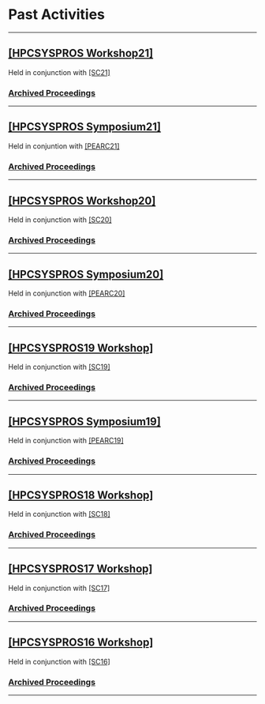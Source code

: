 # Past Activities

------
## [[HPCSYSPROS Workshop21]](http://sighpc-syspros.org/workshops/2021/)
Held in conjunction with [[SC21]](https://sc21.supercomputing.org/)
### [Archived Proceedings](https://github.com/HPCSYSPROS/Workshop21)

------
## [[HPCSYSPROS Symposium21]](http://sighpc-syspros.org/symposiums/2021/)
Held in conjuntion with [[PEARC21]](https://pearc.acm.org/pearc21/)
### [Archived Proceedings](https://github.com/HPCSYSPROS/Symposium21)

------
## [[HPCSYSPROS Workshop20]](http://sighpc-syspros.org/workshops/2020/)
Held in conjunction with [[SC20]](http://sc20.supercomputing.org)
### [Archived Proceedings](https://github.com/HPCSYSPROS/Workshop20/)

------
## [[HPCSYSPROS Symposium20]](http://sighpc-syspros.org/symposiums/2020/)
Held in conjunction with [[PEARC20]](https://pearc.acm.org/pearc20/)
### [Archived Proceedings](https://github.com/HPCSYSPROS/Symposium20/)

------
## [[HPCSYSPROS19 Workshop]](http://sighpc-syspros.org/workshops/2019/) 
Held in conjunction with [[SC19]](http://sc19.supercomputing.org)
### [Archived Proceedings](http://sighpc-syspros.org/proceedings/Workshop19)

------
## [[HPCSYSPROS Symposium19]](http://sighpc-syspros.org/symposiums/2019/)
Held in conjunction with [[PEARC19]](https://www.pearc19.pearc.org)
### [Archived Proceedings](http://sighpc-syspros.org/proceedings/Symposium19)

------
## [[HPCSYSPROS18 Workshop]](http://sighpc-syspros.org/workshops/2018/) 
Held in conjunction with [[SC18]](http://sc18.supercomputing.org)
### [Archived Proceedings](http://sighpc-syspros.org/proceedings/Workshop18)

------
## [[HPCSYSPROS17 Workshop]](http://sighpc-syspros.org/workshops/2017/index.php.html)
Held in conjunction with [[SC17]](http://sc17.supercomputing.org)
### [Archived Proceedings](http://sighpc-syspros.org/proceedings/Workshop17)

------
## [[HPCSYSPROS16 Workshop]](http://sighpc-syspros.org/workshops/2016/index.php.html)
Held in conjunction with [[SC16]](http://sc16.supercomputing.org)
### [Archived Proceedings](http://sighpc-syspros.org/proceedings/Workshop16)
------
